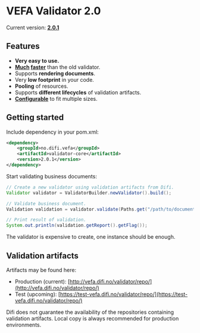 # VEFA Validator 2.0

Current version: **[2.0.1](https://github.com/difi/vefa-validator/releases/tag/2.0.1)**


## Features

* **Very easy to use.**
* **[Much](https://github.com/difi/vefa-validator/blob/master/doc/test_performance_001.md) [faster](https://github.com/difi/vefa-validator/blob/master/doc/test_performance_002.md)** than the old validator.
* Supports **rendering documents**.
* Very **low footprint** in your code.
* **Pooling** of resources.
* Supports **different lifecycles** of validation artifacts.
* **[Configurable](https://github.com/difi/vefa-validator/blob/master/doc/configurations.md)** to fit multiple sizes.


## Getting started

Include dependency in your pom.xml:

```xml
<dependency>
	<groupId>no.difi.vefa</groupId>
	<artifactId>validator-core</artifactId>
	<version>2.0.1</version>
</dependency>
```

Start validating business documents:

```java
// Create a new validator using validation artifacts from Difi.
Validator validator = ValidatorBuilder.newValidator().build();

// Validate business document.
Validation validation = validator.validate(Paths.get("/path/to/document.xml"));

// Print result of validation.
System.out.println(validation.getReport().getFlag());
```

The validator is expensive to create, one instance should be enough.


## Validation artifacts

Artifacts may be found here:

* Production (current): [http://vefa.difi.no/validator/repo/](http://vefa.difi.no/validator/repo/)
* Test (upcoming): [https://test-vefa.difi.no/validator/repo/](https://test-vefa.difi.no/validator/repo/)

Difi does not guarantee the availability of the repositories containing validation artifacts. Local copy is always recommended for production environments.
